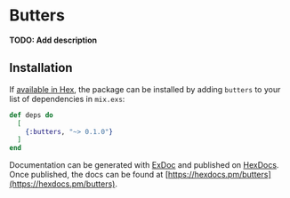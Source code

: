 # Butters

**TODO: Add description**

## Installation

If [available in Hex](https://hex.pm/docs/publish), the package can be installed
by adding `butters` to your list of dependencies in `mix.exs`:

```elixir
def deps do
  [
    {:butters, "~> 0.1.0"}
  ]
end
```

Documentation can be generated with [ExDoc](https://github.com/elixir-lang/ex_doc)
and published on [HexDocs](https://hexdocs.pm). Once published, the docs can
be found at [https://hexdocs.pm/butters](https://hexdocs.pm/butters).

